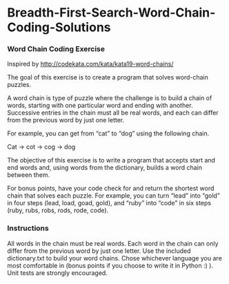 # Breadth-First-Search-Word-Chain-Coding-Solutions

### Word Chain Coding Exercise
Inspired by http://codekata.com/kata/kata19-word-chains/

The goal of this exercise is to create a program that solves word-chain puzzles.

A word chain is type of puzzle where the challenge is to build a chain of words, starting with one particular word and ending with another. Successive entries in the chain must all be real words, and each can differ from the previous word by just one letter.

For example, you can get from “cat” to “dog” using the following chain.

Cat -> cot -> cog -> dog

The objective of this exercise is to write a program that accepts start and end words and, using words from the dictionary, builds a word chain between them.

For bonus points, have your code check for and return the shortest word chain that solves each puzzle. For example, you can turn “lead” into “gold” in four steps (lead, load, goad, gold), and “ruby” into “code” in six steps (ruby, rubs, robs, rods, rode, code).

### Instructions
All words in the chain must be real words.
Each word in the chain can only differ from the previous word by just one letter.
Use the included dictionary.txt to build your word chains.
Chose whichever language you are most comfortable in (bonus points if you choose to write it in Python :) ).
Unit tests are strongly encouraged.
